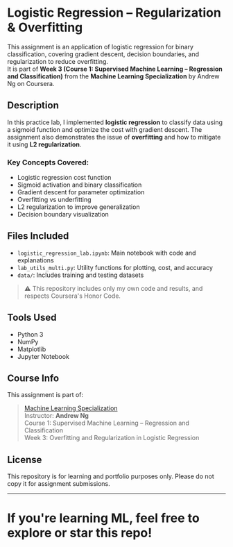 # Logistic Regression – Regularization & Overfitting 

This assignment is an application of logistic regression for binary classification, covering gradient descent, decision boundaries, and regularization to reduce overfitting.  
It is part of **Week 3 (Course 1: Supervised Machine Learning – Regression and Classification)** from the **Machine Learning Specialization** by Andrew Ng on Coursera.

##  Description

In this practice lab, I implemented **logistic regression** to classify data using a sigmoid function and optimize the cost with gradient descent. The assignment also demonstrates the issue of **overfitting** and how to mitigate it using **L2 regularization**.

### Key Concepts Covered:
- Logistic regression cost function
- Sigmoid activation and binary classification
- Gradient descent for parameter optimization
- Overfitting vs underfitting
- L2 regularization to improve generalization
- Decision boundary visualization

##  Files Included

- `logistic_regression_lab.ipynb`: Main notebook with code and explanations
- `lab_utils_multi.py`: Utility functions for plotting, cost, and accuracy
- `data/`: Includes training and testing datasets

> ⚠️ This repository includes only my own code and results, and respects Coursera's Honor Code.

##  Tools Used

- Python 3
- NumPy
- Matplotlib
- Jupyter Notebook

##  Course Info

This assignment is part of:
> [Machine Learning Specialization](https://www.coursera.org/specializations/machine-learning-introduction)  
> Instructor: **Andrew Ng**  
> Course 1: Supervised Machine Learning – Regression and Classification  
> Week 3: Overfitting and Regularization in Logistic Regression

## License

This repository is for learning and portfolio purposes only. Please do not copy it for assignment submissions.

---

# If you're learning ML, feel free to explore or star this repo!
